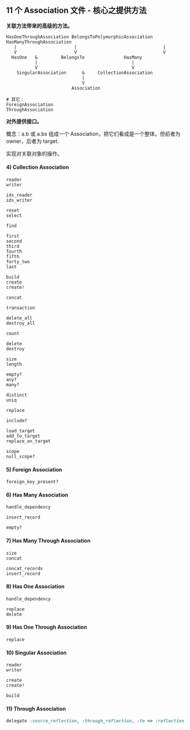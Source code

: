 ## 11 个 Association 文件 - 核心之提供方法

**关联方法带来的高级的方法。**

```
HasOneThroughAssociation BelongsToPolymorphicAssociation  HasManyThroughAssociation
   |                      |                                 |
   V                      V                                 V
  HasOne   &         BelongsTo               HasMany
           |                                    |
           V                                    V
    SingularAssociation      &     CollectionAssociation
                             |
                             V   
                         Association

# 其它：
ForeignAssociation
ThroughAssociation
```

**对外提供接口。**

概念：a.b 或 a.bs 组成一个 Association，把它们看成是一个整体。但前者为 owner，后者为 target.

实现对关联对象的操作。




#### 4) Collection Association

```
reader
writer

ids_reader
ids_writer

reset
select

find

first
second
third
fourth
fifth
forty_two
last

build
create
create!

concat

transaction

delete_all
destroy_all

count

delete
destroy

size
length

empty?
any?
many?

distinct
uniq

replace

include?

load_target
add_to_target
replace_on_target

scope
null_scope?
```

#### 5) Foreign Association

```
foreign_key_present?
```

#### 6) Has Many Association

```
handle_dependency

insert_record

empty?
```

#### 7) Has Many Through Association

```
size
concat

concat_records
insert_record
```

#### 8) Has One Association

```
handle_dependency

replace
delete
```

#### 9) Has One Through Association

```
replace
```

#### 10) Singular Association

```
reader
writer

create
create!

build
```

#### 11) Through Association

```ruby
delegate :source_reflection, :through_reflection, :to => :reflection
```
